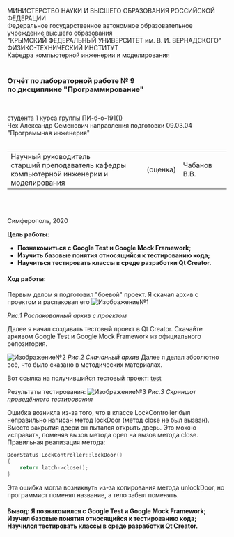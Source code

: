 МИНИСТЕРСТВО НАУКИ  И ВЫСШЕГО ОБРАЗОВАНИЯ РОССИЙСКОЙ ФЕДЕРАЦИИ  
Федеральное государственное автономное образовательное учреждение высшего образования  
"КРЫМСКИЙ ФЕДЕРАЛЬНЫЙ УНИВЕРСИТЕТ им. В. И. ВЕРНАДСКОГО"  
ФИЗИКО-ТЕХНИЧЕСКИЙ ИНСТИТУТ  
Кафедра компьютерной инженерии и моделирования
<br/><br/>

### Отчёт по лабораторной работе № 9<br/> по дисциплине "Программирование"
<br/>

студента 1 курса группы ПИ-б-о-191(1)  
Чех Александр Семенович 
направления подготовки 09.03.04 "Программная инженерия"  
<br/>

<table>
<tr><td>Научный руководитель<br/> старший преподаватель кафедры<br/> компьютерной инженерии и моделирования</td>
<td>(оценка)</td>
<td>Чабанов В.В.</td>
</tr>
</table>
<br/><br/>

Симферополь, 2020
 
 **Цель работы:**
 - **Познакомиться с Google Test и Google Mock Framework;**
 - **Изучить базовые понятия относящийся к тестированию кода;**
 -  **Научиться тестировать классы в среде разработки Qt Creator.**
#### Ход работы:
Первым делом я подготовил "боевой" проект.
Я скачал архив с проектом и распаковал его
![Изображение№1](https://sun9-59.userapi.com/c858228/v858228684/1fcd53/Nwzwv_aY7YY.jpg "Рис.1")

*Рис.1 Распакованный архив с проектом*

Далее я начал создавать тестовый проект в Qt Creator.
Cкачайте архивом Google Test и Google Mock Framework из официального репозитория.

![Изображение№2](https://sun9-46.userapi.com/c858228/v858228684/1fcd90/AzBmIFegi1Q.jpg "Рис.2")
*Рис.2 Скачанный архив*
Далее я делал абсолютно всё, что было сказано в методических материалах.

Вот ссылка на получившийся тестовый проект:
[test](https://github.com/Chekh04072002/Lab.PI-B-O-191-1-_Chekh_Alexandr/tree/master/Lab9/test)

Результаты тестирования:
![Изображение№3](https://sun9-13.userapi.com/c858228/v858228684/1fcd6e/CbW6YmckS4k.jpg "Рис.3")
*Рис.3 Скриншот проведённого тестирования*

Ошибка возникла из-за того, что в классе LockController был неправильно написан метод lockDoor (метод close не был вызван). Вместо закрытия двери он пытался открыть дверь. Это можно исправить, поменяв вызов метода open на вызов метода close.
Правильная реализация метода: 
```c++
DoorStatus LockController::lockDoor()
{
    return latch->close();
}
```
Эта ошибка могла возникнуть из-за копирования метода unlockDoor, но программист поменял название, а тело забыл поменять.

#### Вывод: Я познакомился с Google Test и Google Mock Framework; Изучил базовые понятия относящийся к тестированию кода; Научился тестировать классы в среде разработки Qt Creator.